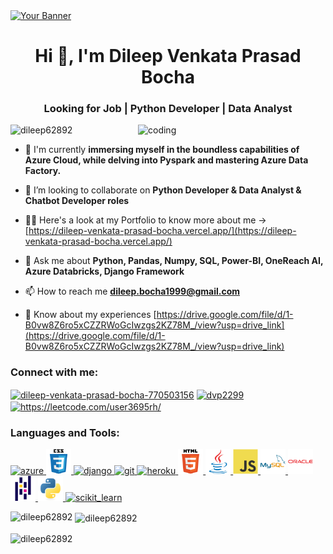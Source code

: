 <a href="https://github.com/Dileep62892">
    <img src="https://www.galtechlearning.com/wp-content/uploads/2023/01/first.gif" alt="Your Banner" width="1000" >
</a>
<h1 align="center">Hi 👋, I'm Dileep Venkata Prasad Bocha</h1>
<h3 align="center">Looking for Job | Python Developer | Data Analyst</h3>
<img align="right" alt="coding" width="300" src="https://camo.githubusercontent.com/10b2d4e80487e1d9cd086ce8619e15740a1bd22c6462f6be13df93ee684deb7b/68747470733a2f2f616e616c7974696373696e6469616d61672e636f6d2f77702d636f6e74656e742f75706c6f6164732f323031382f31322f646576656c6f7065722d6472696262626c652e676966">


<p align="left"> <img src="https://komarev.com/ghpvc/?username=dileep62892&label=Profile%20views&color=0e75b6&style=flat" alt="dileep62892" /> </p>

- 🌱 I'm currently **immersing myself in the boundless capabilities of Azure Cloud, while delving into Pyspark and mastering Azure Data Factory.**

- 👯 I’m looking to collaborate on **Python Developer & Data Analyst & Chatbot Developer roles**

- 👨‍💻 Here's a look at my Portfolio to know more about me -> [https://dileep-venkata-prasad-bocha.vercel.app/](https://dileep-venkata-prasad-bocha.vercel.app/)

- 💬 Ask me about **Python, Pandas, Numpy, SQL, Power-BI, OneReach AI, Azure Databricks, Django Framework**

- 📫 How to reach me **dileep.bocha1999@gmail.com**

- 📄 Know about my experiences [https://drive.google.com/file/d/1-B0vw8Z6ro5xCZZRWoGcIwzgs2KZ78M_/view?usp=drive_link](https://drive.google.com/file/d/1-B0vw8Z6ro5xCZZRWoGcIwzgs2KZ78M_/view?usp=drive_link)

<h3 align="left">Connect with me:</h3>
<p align="left">
<a href="https://linkedin.com/in/dileepbocha" target="blank"><img align="center" src="https://raw.githubusercontent.com/rahuldkjain/github-profile-readme-generator/master/src/images/icons/Social/linked-in-alt.svg" alt="dileep-venkata-prasad-bocha-770503156" height="30" width="40" /></a>
<a href="https://www.hackerrank.com/dvp2299" target="blank"><img align="center" src="https://raw.githubusercontent.com/rahuldkjain/github-profile-readme-generator/master/src/images/icons/Social/hackerrank.svg" alt="dvp2299" height="30" width="40" /></a>
<a href="https://www.leetcode.com/https://leetcode.com/user3695rh/" target="blank"><img align="center" src="https://raw.githubusercontent.com/rahuldkjain/github-profile-readme-generator/master/src/images/icons/Social/leet-code.svg" alt="https://leetcode.com/user3695rh/" height="30" width="40" /></a>
</p>

<h3 align="left">Languages and Tools:</h3>
<p align="left"> <a href="https://azure.microsoft.com/en-in/" target="_blank" rel="noreferrer"> <img src="https://www.vectorlogo.zone/logos/microsoft_azure/microsoft_azure-icon.svg" alt="azure" width="40" height="40"/> </a> <a href="https://www.w3schools.com/css/" target="_blank" rel="noreferrer"> <img src="https://raw.githubusercontent.com/devicons/devicon/master/icons/css3/css3-original-wordmark.svg" alt="css3" width="40" height="40"/> </a> <a href="https://www.djangoproject.com/" target="_blank" rel="noreferrer"> <img src="https://cdn.worldvectorlogo.com/logos/django.svg" alt="django" width="40" height="40"/> </a> <a href="https://git-scm.com/" target="_blank" rel="noreferrer"> <img src="https://www.vectorlogo.zone/logos/git-scm/git-scm-icon.svg" alt="git" width="40" height="40"/> </a> <a href="https://heroku.com" target="_blank" rel="noreferrer"> <img src="https://www.vectorlogo.zone/logos/heroku/heroku-icon.svg" alt="heroku" width="40" height="40"/> </a> <a href="https://www.w3.org/html/" target="_blank" rel="noreferrer"> <img src="https://raw.githubusercontent.com/devicons/devicon/master/icons/html5/html5-original-wordmark.svg" alt="html5" width="40" height="40"/> </a> <a href="https://www.java.com" target="_blank" rel="noreferrer"> <img src="https://raw.githubusercontent.com/devicons/devicon/master/icons/java/java-original.svg" alt="java" width="40" height="40"/> </a> <a href="https://developer.mozilla.org/en-US/docs/Web/JavaScript" target="_blank" rel="noreferrer"> <img src="https://raw.githubusercontent.com/devicons/devicon/master/icons/javascript/javascript-original.svg" alt="javascript" width="40" height="40"/> </a> <a href="https://www.mysql.com/" target="_blank" rel="noreferrer"> <img src="https://raw.githubusercontent.com/devicons/devicon/master/icons/mysql/mysql-original-wordmark.svg" alt="mysql" width="40" height="40"/> </a> <a href="https://www.oracle.com/" target="_blank" rel="noreferrer"> <img src="https://raw.githubusercontent.com/devicons/devicon/master/icons/oracle/oracle-original.svg" alt="oracle" width="40" height="40"/> </a> <a href="https://pandas.pydata.org/" target="_blank" rel="noreferrer"> <img src="https://raw.githubusercontent.com/devicons/devicon/2ae2a900d2f041da66e950e4d48052658d850630/icons/pandas/pandas-original.svg" alt="pandas" width="40" height="40"/> </a> <a href="https://www.python.org" target="_blank" rel="noreferrer"> <img src="https://raw.githubusercontent.com/devicons/devicon/master/icons/python/python-original.svg" alt="python" width="40" height="40"/> </a> <a href="https://scikit-learn.org/" target="_blank" rel="noreferrer"> <img src="https://upload.wikimedia.org/wikipedia/commons/0/05/Scikit_learn_logo_small.svg" alt="scikit_learn" width="40" height="40"/> </a> </p>

<p><img align="left" src="https://github-readme-stats.vercel.app/api/top-langs?username=dileep62892&show_icons=true&locale=en&layout=compact" alt="dileep62892" /></p>

<p>&nbsp;<img align="center" src="https://github-readme-stats.vercel.app/api?username=dileep62892&show_icons=true&locale=en" alt="dileep62892" /></p>

<p><img align="center" src="https://github-readme-streak-stats.herokuapp.com/?user=dileep62892&" alt="dileep62892" /></p>
